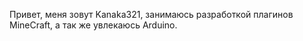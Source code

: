 Привет, меня зовут Kanaka321, занимаюсь разработкой плагинов MineCraft, а так же увлекаюсь Arduino.
